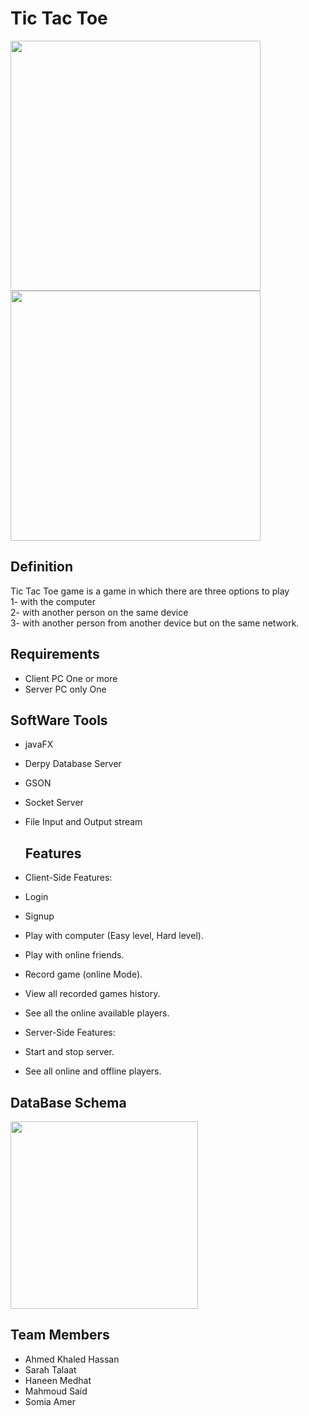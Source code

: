 # Tic Tac Toe 
<div>
<img src = "https://github.com/ahmedkhaled3515/TicTacToe_App/assets/105312434/d3728c8f-3bc8-467f-a535-014d1a173797" width = "400">
<img src = "https://github.com/ahmedkhaled3515/TicTacToe_App/assets/105312434/6173bf4b-04f6-47ed-b344-76fd2facb64f" width = "400">
  
</div>

## Definition 
<div>
Tic Tac Toe game is a game in which there are three options to play
  </div>
<div>
1- with the computer
  </div>
<div>
2- with another person on the same device
  </div>
<div>
3- with another person from another device but on the same network.
</div>

## Requirements
* Client PC One or more
* Server PC only One
   
## SoftWare Tools
* javaFX
* Derpy Database Server
* GSON
* Socket Server
* File Input and Output stream

  ## Features
* Client-Side Features:
* Login
* Signup
* Play with computer (Easy level, Hard level).
* Play with online friends.
* Record game (online Mode).
* View all recorded games history.
* See all the online available players.
* Server-Side Features:
*	Start and stop server.
*	See all online and offline players.


## DataBase Schema 
<img src = "https://github.com/ahmedkhaled3515/TicTacToe_App/assets/105312434/167972d8-b81e-4ce6-928f-91ad30a77c44" width = "300">

## Team Members 
* Ahmed Khaled Hassan
* Sarah Talaat
* Haneen Medhat
* Mahmoud Said
* Somia Amer

